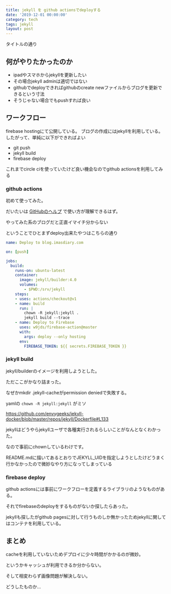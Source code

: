 ```yaml
---
title: jekyll を github actionsでdeployする
date: '2019-12-01 00:00:00'
category: tech
tags: jekyll
layout: post
---
```



タイトルの通り

## 何がやりたかったのか

* ipadやスマホからjekyllを更新したい
* その場合jekyll adminは適切ではない
* githubでdeployできればgithubのcreate newファイルからブログを更新できるという寸法
* そうじゃない場合でもpushすれば良い

## ワークフロー

firebase hostingにて公開している。
ブログの作成にはjekyllを利用している。
したがって、単純に以下ができればよい

* git push
* jekyll build
* firebase deploy

これまでcircle ciを使っていたけど良い機会なのでgithub actionsを利用してみる

### github actions

初めて使ってみた。

だいたいは [GitHubのヘルプ](https://help.github.com/ja/actions/automating-your-workflow-with-github-actions/workflow-syntax-for-github-actions)
で使い方が理解できるはず。

やってみた系のブログだと正直イマイチ分からない

ということでひとまずdeploy出来たやつはこちらの通り

```yaml
name: Deploy to blog.imasdiary.com

on: [push]

jobs:
  build:
    runs-on: ubuntu-latest
    container:
      image: jekyll/builder:4.0
      volumes:
        - $PWD:/srv/jekyll
    steps:
    - uses: actions/checkout@v1
    - name: build
      run: |
        chown -R jekyll:jekyll .
        jekyll build --trace
    - name: Deploy to Firebase
      uses: w9jds/firebase-action@master
      with:
        args: deploy --only hosting
      env:
        FIREBASE_TOKEN: ${{ secrets.FIREBASE_TOKEN }}
```

### jekyll build

jekyll/builderのイメージを利用しようとした。

ただここがかなり詰まった。

なぜかmkdir .jekyll-cacheがpermission deniedで失敗する。

yamlの `chown -R jekyll:jekyll` がミソ

https://github.com/envygeeks/jekyll-docker/blob/master/repos/jekyll/Dockerfile#L133

jekyllはどうやらjekyllユーザで各種実行されるらしいことがなんとなくわかった。

なので事前にchownしているわけです。

README.mdに描いてあるとおりでJEKYLL_UIDを指定しようとしたけどうまく行かなかったので微妙なやり方になってしまっている


### firebase deploy

github actionsには事前にワークフローを定義するライブラリのようなものがある。

それでfirebaseのdeployをするものがないか探したらあった。

jekyllも探したがgithub pagesに対して行うものしか無かったためjekyllに関してはコンテナを利用している。

## まとめ

cacheを利用していないためデプロイに少々時間がかかるのが微妙。

というかキャッシュが利用できるか分からない。

そして相変わらず画像問題が解決しない。

どうしたものか...


